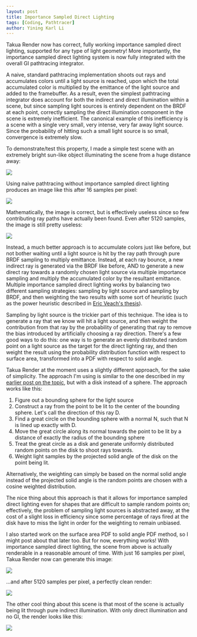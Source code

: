```yaml
---
layout: post
title: Importance Sampled Direct Lighting
tags: [Coding, Pathtracer]
author: Yining Karl Li
---
```


Takua Render now has correct, fully working importance sampled direct lighting, supported for any type of light geometry! More importantly, the importance sampled direct lighting system is now fully integrated with the overall GI pathtracing integrator.

A naive, standard pathtracing implementation shoots out rays and accumulates colors until a light source is reached, upon which the total accumulated color is multiplied by the emittance of the light source and added to the framebuffer. As a result, even the simplest pathtracing integrator does account for both the indirect and direct illumination within a scene, but since sampling light sources is entirely dependent on the BRDF at each point, correctly sampling the direct illumination component in the scene is extremely inefficient. The canonical example of this inefficiency is a scene with a single very small, very intense, very far away light source. Since the probability of hitting such a small light source is so small, convergence is extremely slow.

To demonstrate/test this property, I made a simple test scene with an extremely bright sun-like object illuminating the scene from a huge distance away:

[![](/content/images/2013/Apr/directtestscene1.png)](/content/images/2013/Apr/directtestscene1.png)

Using naive pathtracing without importance sampled direct lighting produces an image like this after 16 samples per pixel:

[![](/content/images/2013/Apr/indirect16.png)](/content/images/2013/Apr/indirect16.png)

Mathematically, the image is correct, but is effectively useless since so few contributing ray paths have actually been found. Even after 5120 samples, the image is still pretty useless:

[![](/content/images/2013/Apr/indirect5120.png)](/content/images/2013/Apr/indirect5120.png)

Instead, a much better approach is to accumulate colors just like before, but not bother waiting until a light source is hit by the ray path through pure BRDF sampling to multiply emittance. Instead, at each ray bounce, a new indirect ray is generated via the BRDF like before, AND to generate a new direct ray towards a randomly chosen light source via multiple importance sampling and multiply the accumulated color by the resultant emittance. Multiple importance sampled direct lighting works by balancing two different sampling strategies: sampling by light source and sampling by BRDF, and then weighting the two results with some sort of heuristic (such as the power heuristic described in [Eric Veach's thesis](http://graphics.stanford.edu/papers/veach_thesis/)).

Sampling by light source is the trickier part of this technique. The idea is to generate a ray that we know will hit a light source, and then weight the contribution from that ray by the probability of generating that ray to remove the bias introduced by artificially choosing a ray direction. There's a few good ways to do this: one way is to generate an evenly distributed random point on a light source as the target for the direct lighting ray, and then weight the result using the probability distribution function with respect to surface area, transformed into a PDF with respect to solid angle.

Takua Render at the moment uses a slightly different approach, for the sake of simplicity. The approach I'm using is similar to the one described in my [earlier post on the topic](http://yiningkarlli.blogspot.com/2013/04/working-towards-importance-sampled.html), but with a disk instead of a sphere. The approach works like this:

1. Figure out a bounding sphere for the light source
2. Construct a ray from the point to be lit to the center of the bounding sphere. Let's call the direction of this ray D.
3. Find a great circle on the bounding sphere with a normal N, such that N is lined up exactly with D. 
4. Move the great circle along its normal towards the point to be lit by a distance of exactly the radius of the bounding sphere
5. Treat the great circle as a disk and generate uniformly distributed random points on the disk to shoot rays towards.
6. Weight light samples by the projected solid angle of the disk on the point being lit.

Alternatively, the weighting can simply be based on the normal solid angle instead of the projected solid angle is the random points are chosen with a cosine weighted distribution.

The nice thing about this approach is that it allows for importance sampled direct lighting even for shapes that are difficult to sample random points on; effectively, the problem of sampling light sources is abstracted away, at the cost of a slight loss in efficiency since some percentage of rays fired at the disk have to miss the light in order for the weighting to remain unbiased.

I also started work on the surface area PDF to solid angle PDF method, so I might post about that later too. But for now, everything works! With importance sampled direct lighting, the scene from above is actually renderable in a reasonable amount of time. With just 16 samples per pixel, Takua Render now can generate this image:

[![](/content/images/2013/Apr/direct18.png)](/content/images/2013/Apr/direct18.png)

...and after 5120 samples per pixel, a perfectly clean render:

[![](/content/images/2013/Apr/direct5120.png)](/content/images/2013/Apr/direct5120.png)

The other cool thing about this scene is that most of the scene is actually being lit through pure indirect illumination. With only direct illumination and no GI, the render looks like this:

[![](/content/images/2013/Apr/directonly.png)](/content/images/2013/Apr/directonly.png)